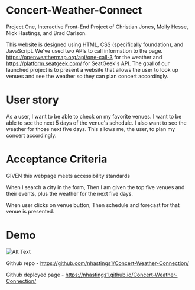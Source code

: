 # Concert-Weather-Connect

Project One, Interactive Front-End Project of Christian Jones, Molly Hesse, Nick Hastings, and Brad Carlson. 

This website is designed using HTML, CSS (specifically foundation), and JavaScript. We've used two APIs to call information to the page. https://openweathermap.org/api/one-call-3 for the weather and https://platform.seatgeek.com/ for SeatGeek's API. The goal of our launched project is to present a website that allows the user to look up venues and see the weather so they can plan concert accordingly. 

# User story

As a user, I want to be able to check on my favorite venues. 
I want to be able to see the next 5 days of the venue's schedule. 
I also want to see the weather for those next five days. 
This allows me, the user, to plan my concert accordingly.


# Acceptance Criteria

GIVEN this webpage meets accessibility standards

When I search a city in the form, 
Then I am given the top five venues and their events,
plus the weather for the next five days.

When user clicks on venue button,
Then schedule and forecast for that venue is presented.

# Demo 

![Alt Text](/imgs/demo.gif)

Github repo - https://github.com/nhastings1/Concert-Weather-Connection/

Github deployed page - https://nhastings1.github.io/Concert-Weather-Connection/
